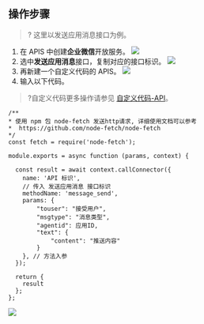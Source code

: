 ## 操作步骤
>? 这里以发送应用消息接口为例。

1. 在 APIS 中创建**企业微信**开放服务。
![](https://qcloudimg.tencent-cloud.cn/raw/eaf27e29b54f83daa796bf4abd8ba61d.png)
2. 选中**发送应用消息**接口，复制对应的接口标识。
![](https://qcloudimg.tencent-cloud.cn/raw/43a43977f0b3450cfacaea4c9962917d.png)
3. 再新建一个自定义代码的 APIS。
![](https://qcloudimg.tencent-cloud.cn/raw/1f9c93b5e2b984e02a90ccef250fc8c0.png)
4. 输入以下代码。
>?自定义代码更多操作请参见 [自定义代码-API](https://cloud.tencent.com/document/product/1301/68440#api)。
>
```
/**
* 使用 npm 包 node-fetch 发送http请求, 详细使用文档可以参考
*  https://github.com/node-fetch/node-fetch
*/
const fetch = require('node-fetch');

module.exports = async function (params, context) {

  const result = await context.callConnector({
    name: 'API 标识',
    // 传入 发送应用消息 接口标识
    methodName: 'message_send',
    params: {
        "touser": "接受用户",
        "msgtype": "消息类型",
        "agentid": 应用ID,
        "text": {
            "content": "推送内容"
        }  
    }, // 方法入参
  });

  return {
    result
  };
};
```
![](https://qcloudimg.tencent-cloud.cn/raw/3cd01387df9540e2171f97ad05bb6e10.png)
